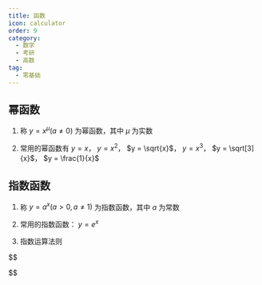 ```yaml
---
title: 函数
icon: calculator
order: 9
category:
  - 数学
  - 考研
  - 高数
tag:
  - 零基础
---
```


## 幂函数

1. 称 $y = x^\mu (a \neq 0)$ 为幂函数，其中 $\mu$ 为实数

2. 常用的幂函数有 $y = x$， $y = x^2$， $y = \sqrt{x}$， $y = x^3$， $y = \sqrt[3]{x}$， $y = \frac{1}{x}$

## 指数函数

1. 称 $y = a^x (a > 0, a \neq 1)$ 为指数函数，其中 $a$ 为常数

2. 常用的指数函数： $y = e^x$

3. 指数运算法则

$$



$$